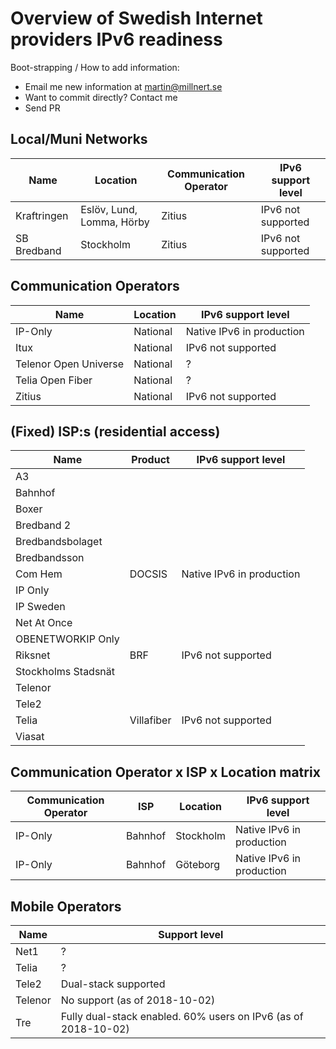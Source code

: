 # Overview of Swedish Internet providers IPv6 readiness

Boot-strapping / How to add information:

 * Email me new information at martin@millnert.se
 * Want to commit directly? Contact me
 * Send PR

## Local/Muni Networks

| Name           | Location                  | Communication Operator | IPv6 support level |
|----------------|---------------------------|------------------------|--------------------|
| Kraftringen    | Eslöv, Lund, Lomma, Hörby | Zitius                 | IPv6 not supported |
| SB Bredband    | Stockholm                 | Zitius                 | IPv6 not supported |

## Communication Operators

| Name                  | Location | IPv6 support level           |
|-----------------------|----------|------------------------------|
| IP-Only               | National | Native IPv6 in production    |
| Itux                  | National | IPv6 not supported           |
| Telenor Open Universe | National | ?                            |
| Telia Open Fiber      | National | ?                            |
| Zitius                | National | IPv6 not supported           |

## (Fixed) ISP:s (residential access)

| Name                | Product    | IPv6 support level         |
|---------------------|------------|----------------------------|
| A3                  |            |                            |
| Bahnhof             |            |                            |
| Boxer               |            |                            |
| Bredband 2          |            |                            |
| Bredbandsbolaget    |            |                            |
| Bredbandsson        |            |                            |
| Com Hem             | DOCSIS     | Native IPv6 in production  |
| IP Only             |            |                            |
| IP Sweden           |            |                            |
| Net At Once         |            |                            |
| OBENETWORKIP Only   |            |                            |
| Riksnet             | BRF        | IPv6 not supported         |
| Stockholms Stadsnät |            |                            |
| Telenor             |            |                            |
| Tele2               |            |                            |
| Telia               | Villafiber | IPv6 not supported         |
| Viasat              |            |                            |


## Communication Operator x ISP x Location matrix

| Communication Operator | ISP        | Location   | IPv6 support level           |
|------------------------|------------|------------|------------------------------|
| IP-Only                | Bahnhof    | Stockholm  | Native IPv6 in production    |
| IP-Only                | Bahnhof    | Göteborg   | Native IPv6 in production    |

## Mobile Operators

| Name                | Support level                                                  |
|---------------------|----------------------------------------------------------------|
| Net1                | ?                                                              |
| Telia               | ?                                                              |
| Tele2               | Dual-stack supported                                           |
| Telenor             | No support (as of 2018-10-02)                                  |
| Tre                 | Fully dual-stack enabled. 60% users on IPv6 (as of 2018-10-02) |
